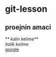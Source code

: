 # git-lesson
## proejnin amaci
** kalin kelime** <br/> 
*italik kelime* <br/>
[google](https://www.google.com)

